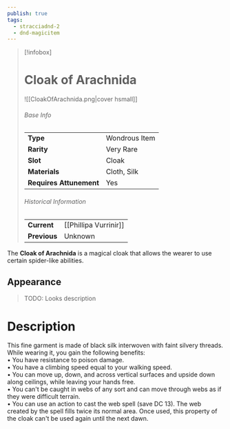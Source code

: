 ```yaml
---
publish: true
tags:
  - stracciadnd-2
  - dnd-magicitem
---
```

> [!infobox]  
> # Cloak of Arachnida
> ![[CloakOfArachnida.png|cover hsmall]]
> ###### Base Info
> | | |
> |---|---|
> | **Type** | Wondrous Item |
> | **Rarity** | Very Rare |
> | **Slot** | Cloak |
> | **Materials** | Cloth, Silk |
> | **Requires Attunement** | Yes |
> ###### Historical Information
> | | |
> |---|---|
> | **Current** | [[Phillipa Vurrinir]] |
> | **Previous** | Unknown |

The **Cloak of Arachnida** is a magical cloak that allows the wearer to use certain spider-like abilities.
## Appearance
>TODO: Looks description
# Description
This fine garment is made of black silk interwoven with faint silvery threads. While wearing it, you gain the following benefits:  
• You have resistance to poison damage.  
• You have a climbing speed equal to your walking speed.  
• You can move up, down, and across vertical surfaces and upside down along ceilings, while leaving your hands free.  
• You can't be caught in webs of any sort and can move through webs as if they were difficult terrain.  
• You can use an action to cast the web spell (save DC 13). The web created by the spell fills twice its normal area. Once used, this property of the cloak can't be used again until the next dawn.